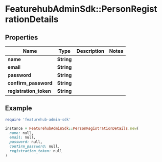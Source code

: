 # FeaturehubAdminSdk::PersonRegistrationDetails

## Properties

| Name | Type | Description | Notes |
| ---- | ---- | ----------- | ----- |
| **name** | **String** |  |  |
| **email** | **String** |  |  |
| **password** | **String** |  |  |
| **confirm_password** | **String** |  |  |
| **registration_token** | **String** |  |  |

## Example

```ruby
require 'featurehub-admin-sdk'

instance = FeaturehubAdminSdk::PersonRegistrationDetails.new(
  name: null,
  email: null,
  password: null,
  confirm_password: null,
  registration_token: null
)
```

